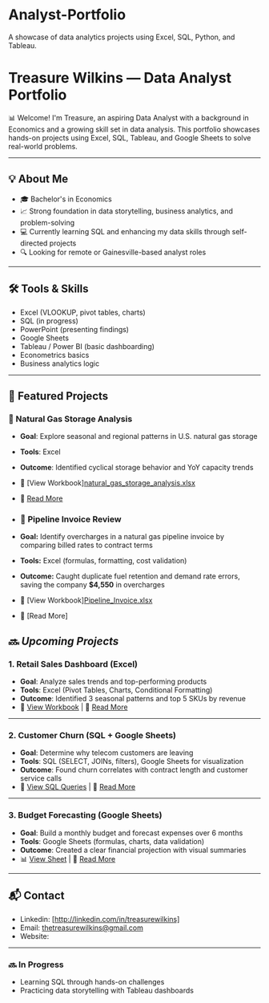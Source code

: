 # Analyst-Portfolio
A showcase of data analytics projects using Excel, SQL, Python, and Tableau.
# Treasure Wilkins — Data Analyst Portfolio

📊 Welcome! I'm Treasure, an aspiring Data Analyst with a background in Economics and a growing skill set in data analysis. This portfolio showcases hands-on projects using Excel, SQL, Tableau, and Google Sheets to solve real-world problems.

---

## 💡 About Me
- 🎓 Bachelor's in Economics
- 📈 Strong foundation in data storytelling, business analytics, and problem-solving
- 💻 Currently learning SQL and enhancing my data skills through self-directed projects
- 🔍 Looking for remote or Gainesville-based analyst roles

---

## 🛠️ Tools & Skills
- Excel (VLOOKUP, pivot tables, charts)
- SQL (in progress)
- PowerPoint (presenting findings)
- Google Sheets
- Tableau / Power BI (basic dashboarding)
- Econometrics basics
- Business analytics logic

---

## 📂 Featured Projects
### 🔋 Natural Gas Storage Analysis
- **Goal**: Explore seasonal and regional patterns in U.S. natural gas storage
- **Tools**: Excel
- **Outcome**: Identified cyclical storage behavior and YoY capacity trends
- 📎 [View Workbook][natural_gas_storage_analysis.xlsx](https://github.com/user-attachments/files/21465109/natural_gas_storage_analysis.xlsx)

- 📄 [Read More](#)

- ### 🧾 Pipeline Invoice Review  
- **Goal:** Identify overcharges in a natural gas pipeline invoice by comparing billed rates to contract terms  
- **Tools:** Excel (formulas, formatting, cost validation)  
- **Outcome:** Caught duplicate fuel retention and demand rate errors, saving the company **$4,550** in overcharges  
- 📎 [View Workbook][Pipeline_Invoice.xlsx](https://github.com/user-attachments/files/21465064/Pipeline_Invoice.xlsx)
- 📄 [Read More]

## 🔜 **_Upcoming Projects_**

### 1. **Retail Sales Dashboard (Excel)**

- **Goal**: Analyze sales trends and top-performing products
- **Tools**: Excel (Pivot Tables, Charts, Conditional Formatting)
- **Outcome**: Identified 3 seasonal patterns and top 5 SKUs by revenue
- 📎 [View Workbook](#) | 📄 [Read More](#)

---

### 2. **Customer Churn (SQL + Google Sheets)**
- **Goal**: Determine why telecom customers are leaving
- **Tools**: SQL (SELECT, JOINs, filters), Google Sheets for visualization
- **Outcome**: Found churn correlates with contract length and customer service calls
- 🧮 [View SQL Queries](#) | 📄 [Read More](#)

---

### 3. **Budget Forecasting (Google Sheets)**
- **Goal**: Build a monthly budget and forecast expenses over 6 months
- **Tools**: Google Sheets (formulas, charts, data validation)
- **Outcome**: Created a clear financial projection with visual summaries
- 📊 [View Sheet](#) | 📄 [Read More](#)

---

## 📬 Contact
- Linkedin: [http://linkedin.com/in/treasurewilkins]
- Email: thetreasurewilkins@gmail.com
- Website:

---

### 🔜 In Progress
- Learning SQL through hands-on challenges
- Practicing data storytelling with Tableau dashboards
